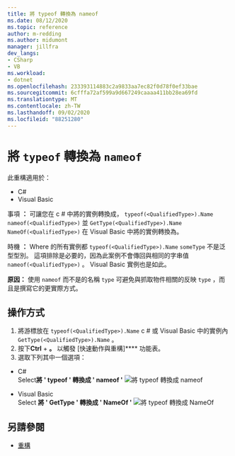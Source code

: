 ```yaml
---
title: 將 typeof 轉換為 nameof
ms.date: 08/12/2020
ms.topic: reference
author: m-redding
ms.author: midumont
manager: jillfra
dev_langs:
- CSharp
- VB
ms.workload:
- dotnet
ms.openlocfilehash: 233393114883c2a9833aa7ec82f0d78f0ef33bae
ms.sourcegitcommit: 6cfffa72af599a9d667249caaaa411bb28ea69fd
ms.translationtype: MT
ms.contentlocale: zh-TW
ms.lasthandoff: 09/02/2020
ms.locfileid: "88251280"
---
```

# <a name="convert-typeof-to-nameof"></a>將 `typeof` 轉換為 `nameof`

此重構適用於：

- C#
- Visual Basic

事項 **：** 可讓您在 c # 中將的實例轉換成， `typeof(<QualifiedType>).Name` `nameof(<QualifiedType>)` 並 `GetType(<QualifiedType>).Name` `NameOf(<QualifiedType>)` 在 Visual Basic 中將的實例轉換為。

時機 **：** Where 的所有實例都 `typeof(<QualifiedType>).Name` `someType` 不是泛型型別。 這項排除是必要的，因為此案例不會傳回與相同的字串值 `nameof(<QualifiedType>)` 。 Visual Basic 實例也是如此。

**原因：** 使用 `nameof` 而不是的名稱 `type` 可避免與抓取物件相關的反映 `type` ，而且是撰寫它的更實際方式。

## <a name="how-to"></a>操作方式

1. 將游標放在 `typeof(<QualifiedType>).Name` c # 或 Visual Basic 中的實例內 `GetType(<QualifiedType>).Name` 。
2. 按下**Ctrl** + **。** 以觸發 [快速動作與重構]**** 功能表。
3. 選取下列其中一個選項：

- C#
  <br>Select**將 ' typeof ' 轉換成 ' nameof '** 
   ![ 將 typeof 轉換成 nameof](media/convert-type-of.PNG)

- Visual Basic
  <br>Select **將 ' GetType ' 轉換成 ' NameOf '** ![ 將 typeof 轉換成 NameOf](media/convert-get-type.PNG)

## <a name="see-also"></a>另請參閱

- [重構](../refactoring-in-visual-studio.md)
